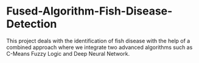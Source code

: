 # Fused-Algorithm-Fish-Disease-Detection
This project deals with the identification of fish disease with the help of a combined approach where we integrate two advanced algorithms such as C-Means Fuzzy Logic and Deep Neural Network.
